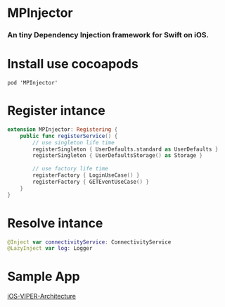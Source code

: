 # MPInjector

### An tiny Dependency Injection framework for Swift on iOS.

# Install use cocoapods
```
pod 'MPInjector'
```

# Register intance

```swift
extension MPInjector: Registering {
    public func registerService() {
        // use singleton life time
        registerSingleton { UserDefaults.standard as UserDefaults }
        registerSingleton { UserDefaultsStorage() as Storage }
        
        // use factory life time
        registerFactory { LoginUseCase() }
        registerFactory { GETEventUseCase() }
    }
}
```

# Resolve intance

```swift
@Inject var connectivityService: ConnectivityService
@LazyInject var log: Logger
```

# Sample App
[iOS-VIPER-Architecture](https://github.com/manhpham90vn/iOS-VIPER-Architecture)
